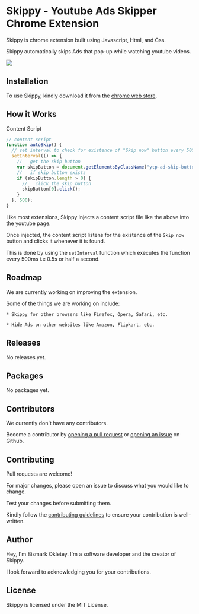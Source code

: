 # Skippy - Youtube Ads Skipper Chrome Extension

Skippy is chrome extension built using Javascript, Html, and Css.

Skippy automatically skips Ads that pop-up while watching youtube videos.

<!-- show image on readme -->

![](https://raw.githubusercontent.com/siddharthkp/skippy/master/skippy.png)

## Installation

To use Skippy, kindly download it from the [chrome web store](https://chrome.google.com/webstore).

## How it Works

Content Script

```javascript
// content script
function autoSkip() {
  // set interval to check for existence of "Skip now" button every 500ms i.e 0.5s or half a second
  setInterval(() => {
    //   get the skip button
    var skipButton = document.getElementsByClassName("ytp-ad-skip-button");
    //   if skip button exists
    if (skipButton.length > 0) {
      //   click the skip button
      skipButton[0].click();
    }
  }, 500);
}
```

Like most extensions, Skippy injects a content script file like the above into the youtube page.

Once injected, the content script listens for the existence of the `Skip now` button and clicks it whenever it is found.

This is done by using the `setInterval` function which executes the function every 500ms i.e 0.5s or half a second.

## Roadmap

We are currently working on improving the extension.

Some of the things we are working on include:

    * Skippy for other browsers like Firefox, Opera, Safari, etc.

    * Hide Ads on other websites like Amazon, Flipkart, etc.

## Releases

No releases yet.

## Packages

No packages yet.

## Contributors

We currently don't have any contributors.

Become a contributor by [opening a pull request]() or [opening an issue]() on Github.

## Contributing

Pull requests are welcome!

For major changes, please open an issue to discuss what you would like to change.

Test your changes before submitting them.

Kindly follow the [contributing guidelines]() to ensure your contribution is well-written.

## Author

Hey, I'm Bismark Okletey. I'm a software developer and the creator of Skippy.

I look forward to acknowledging you for your contributions.

## License

<!-- add MIT LICENCE with link to LICENCE -->

Skippy is licensed under the MIT License.
